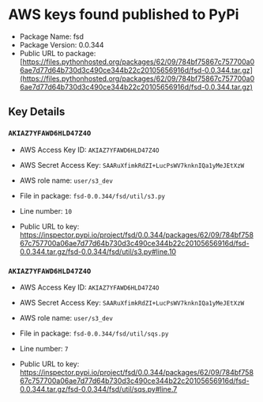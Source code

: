 # AWS keys found published to PyPi

* Package Name: fsd
* Package Version: 0.0.344
* Public URL to package: [https://files.pythonhosted.org/packages/62/09/784bf75867c757700a06ae7d77d64b730d3c490ce344b22c20105656916d/fsd-0.0.344.tar.gz](https://files.pythonhosted.org/packages/62/09/784bf75867c757700a06ae7d77d64b730d3c490ce344b22c20105656916d/fsd-0.0.344.tar.gz)

## Key Details

### `AKIAZ7YFAWD6HLD47Z4O`

* AWS Access Key ID: `AKIAZ7YFAWD6HLD47Z4O`
* AWS Secret Access Key: `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` 
* AWS role name: `user/s3_dev`
* File in package: `fsd-0.0.344/fsd/util/s3.py`
* Line number: `10`

* Public URL to key: https://inspector.pypi.io/project/fsd/0.0.344/packages/62/09/784bf75867c757700a06ae7d77d64b730d3c490ce344b22c20105656916d/fsd-0.0.344.tar.gz/fsd-0.0.344/fsd/util/s3.py#line.10



### `AKIAZ7YFAWD6HLD47Z4O`

* AWS Access Key ID: `AKIAZ7YFAWD6HLD47Z4O`
* AWS Secret Access Key: `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` 
* AWS role name: `user/s3_dev`
* File in package: `fsd-0.0.344/fsd/util/sqs.py`
* Line number: `7`

* Public URL to key: https://inspector.pypi.io/project/fsd/0.0.344/packages/62/09/784bf75867c757700a06ae7d77d64b730d3c490ce344b22c20105656916d/fsd-0.0.344.tar.gz/fsd-0.0.344/fsd/util/sqs.py#line.7



